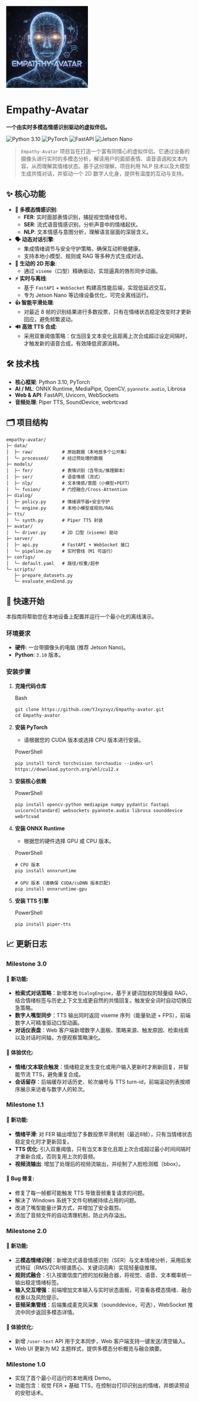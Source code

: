 <img src="https://github.com/YJxyzxyz/Empathy-avator/blob/master/Empathy-avator.png" width="220px">

<h1>Empathy-Avatar</h1>

<strong>一个由实时多模态情感识别驱动的虚拟伴侣。</strong>

<img src="https://img.shields.io/badge/Python-3.10-blue.svg?style=for-the-badge&logo=python" alt="Python 3.10">

<img src="https://img.shields.io/badge/PyTorch-AI-orange.svg?style=for-the-badge&logo=pytorch" alt="PyTorch">

<img src="https://img.shields.io/badge/FastAPI-Server-green.svg?style=for-the-badge&logo=fastapi" alt="FastAPI">

<img src="https://img.shields.io/badge/Platform-Jetson_Nano-yellow.svg?style=for-the-badge&logo=nvidia" alt="Jetson Nano">

> `Empathy-Avatar` 项目旨在打造一个富有同情心的虚拟伴侣。它通过设备的摄像头进行实时的多模态分析，解读用户的面部表情、语音语调和文本内容，从而理解其情绪状态。基于这份理解，项目利用 NLP 技术以及大模型生成共情对话，并驱动一个 2D 数字人化身，提供有温度的互动与支持。

## ✨ 核心功能

- **🧠 多模态情感识别**:
  - **FER**: 实时面部表情识别，捕捉视觉情绪信号。
  - **SER**: 流式语音情感识别，分析声音中的情绪起伏。
  - **NLP**: 文本情感与意图分析，理解语言层面的深层含义。
- **🗣️ 动态对话引擎**:
  - 集成情绪调节与安全守护策略，确保互动积极健康。
  - 支持本地小模型、规则或 RAG 等多种方式生成对话。
- **🤖 生动的 2D 形象**:
  - 通过 `viseme`（口型）精确驱动，实现逼真的唇形同步动画。
- **⚡ 实时与离线**:
  - 基于 `FastAPI` + `WebSocket` 构建高性能后端，实现低延迟交互。
  - 专为 Jetson Nano 等边缘设备优化，可完全离线运行。
- **👍 智能平滑处理**:
  - 对最近 8 帧的识别结果进行多数投票，只有在情绪状态稳定改变时才更新回应，避免频繁波动。
- **🔊 高效 TTS 合成**:
  - 采用双重阈值策略：仅当回复文本变化且距离上次合成超过设定间隔时，才触发新的语音合成，有效降低资源消耗。



## 🛠️ 技术栈

- **核心框架**: Python 3.10, PyTorch
- **AI / ML**: ONNX Runtime, MediaPipe, OpenCV, `pyannote.audio`, Librosa
- **Web & API**: FastAPI, Uvicorn, WebSockets
- **音频处理**: Piper TTS, SoundDevice, webrtcvad

## 🗂️ 项目结构

```
empathy-avatar/
├─ data/
│  ├─ raw/           # 原始数据（本地放多个公开集）
│  └─ processed/     # 经过预处理的数据
├─ models/
│  ├─ fer/           # 表情识别（含导出/推理脚本）
│  ├─ ser/           # 语音情感（流式）
│  ├─ nlp/           # 文本情感/意图（小模型+PEFT）
│  └─ fusion/        # 门控融合/Cross-Attention
├─ dialog/
│  ├─ policy.py      # 情绪调节器+安全守护
│  └─ engine.py      # 本地小模型或规则/RAG
├─ tts/
│  └─ synth.py       # Piper TTS 封装
├─ avatar/
│  └─ driver.py      # 2D 口型（viseme）驱动
├─ server/
│  ├─ api.py         # FastAPI + WebSocket 接口
│  └─ pipeline.py    # 实时管线（M1 可运行）
├─ configs/
│  └─ default.yaml   # 路径/权重/超参
└─ scripts/
   ├─ prepare_datasets.py
   └─ evaluate_end2end.py
```



## 🚀 快速开始

本指南将帮助您在本地设备上配置并运行一个最小化的离线演示。

### **环境要求**

- **硬件**: 一台带摄像头的电脑 (推荐 Jetson Nano)。
- **Python**: `3.10` 版本。

### **安装步骤**

1. **克隆代码仓库**

   Bash

   ```
   git clone https://github.com/YJxyzxyz/Empathy-avator.git
   cd Empathy-avator
   ```

2. **安装 PyTorch**

   - 请根据您的 CUDA 版本或选择 CPU 版本进行安装。

   PowerShell

   ```
   pip install torch torchvision torchaudio --index-url https://download.pytorch.org/whl/cu12.x
   ```

3. **安装核心依赖**

   PowerShell

   ```
   pip install opencv-python mediapipe numpy pydantic fastapi uvicorn[standard] websockets pyannote.audio librosa sounddevice webrtcvad
   ```

4. **安装 ONNX Runtime**

   - 根据您的硬件选择 GPU 或 CPU 版本。

   PowerShell

   ```
   # CPU 版本
   pip install onnxruntime
   
   # GPU 版本 (请确保 CUDA/cuDNN 版本匹配)
   pip install onnxruntime-gpu
   ```

5. **安装 TTS 引擎**

   PowerShell

   ```
   pip install piper-tts
   ```



## 📈 更新日志

### **Milestone 3.0**

#### **🚀 新功能:**

- **检索式对话策略**：新增本地 `DialogEngine`，基于关键词加权的轻量级 RAG，结合情绪标签与历史上下文生成更自然的共情回复。触发安全词时自动切换应急策略。
- **数字人嘴型同步**：TTS 输出同时返回 viseme 序列（能量轨迹 + FPS），前端数字人可精准驱动口型动画。
- **对话仪表盘**：Web 客户端新增数字人面板、策略来源、触发原因、检索线索以及对话时间轴，方便观察策略演化。

#### **🧼 体验优化:**

- **情绪/文本联合触发**：情绪稳定发生变化或用户输入更新时才刷新回复，并智能节流 TTS，避免重复合成。
- **会话留存**：后端缓存对话历史、轮次编号与 TTS turn-id，前端滚动列表按顺序展示来访者与数字人的轮次。

### **Milestone 1.1**

#### **🚀 新功能:**

- **情绪平滑**: 对 FER 输出增加了多数投票平滑机制（最近8帧），只有当情绪状态稳定变化时才更新回复。
- **TTS 优化**: 引入双重阈值，只有当文本变化且距上次合成超过最小时间间隔时才重新合成，否则复用上次的音频。
- **视频流输出**: 增加了处理后的视频流输出，并绘制了人脸检测框（bbox）。

#### **🔧 Bug 修复:**

- 修复了每一帧都可能触发 TTS 导致音频重复请求的问题。
- 解决了 Windows 系统下文件句柄被持续占用的问题。
- 改进了嘴型能量计算方式，并增加了安全裁剪。
- 添加了音频文件的自动清理机制，防止内存溢出。

### **Milestone 2.0**

#### **🚀 新功能:**

- **三模态情绪识别**：新增流式语音情感识别（SER）与文本情绪分析，采用启发式特征（RMS/ZCR/频谱质心、关键词词典）实现轻量级推理。
- **规则式融合**：引入按置信度门控的加权融合器，将视觉、语音、文本概率统一输出稳定情绪标签。
- **输入交互增强**：前端增加文本输入与实时状态面板，可查看各模态情绪、融合权重以及风险提示。
- **音频采集管线**：后端集成麦克风采集（sounddevice，可选），WebSocket 推流中同步返回多模态详情。

#### **🧼 体验优化:**

- 新增 `/user-text` API 用于文本同步，Web 客户端支持一键发送/清空输入。
- Web UI 更新为 M2 主题样式，提供多模态分析概览与融合摘要。

### **Milestone 1.0**

- 实现了首个最小可运行的本地离线 Demo。
- 功能包含：视觉 FER + 基础 TTS，在控制台打印识别出的情绪，并朗读预设的安慰话术。
